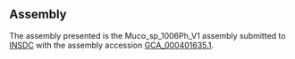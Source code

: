 

Assembly
--------

The assembly presented is the Muco\_sp\_1006Ph\_V1 assembly submitted to
[INSDC](http://www.insdc.org) with the assembly accession
[GCA\_000401635.1](http://www.ebi.ac.uk/ena/data/view/GCA_000401635.1).
